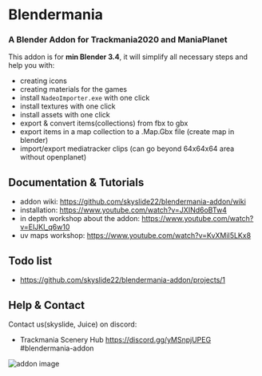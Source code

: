 # Blendermania 
### A Blender Addon for Trackmania2020 and ManiaPlanet

This addon is for **min Blender 3.4**, it will simplify all necessary steps and help you with:
- creating icons
- creating materials for the games
- install `NadeoImporter.exe` with one click
- install textures with one click
- install assets with one click
- export & convert items(collections) from fbx to gbx
- export items in a map collection to a .Map.Gbx file (create map in blender)
- import/export mediatracker clips (can go beyond 64x64x64 area without openplanet)

## Documentation & Tutorials
- addon wiki: https://github.com/skyslide22/blendermania-addon/wiki
- installation: https://www.youtube.com/watch?v=JXINd6oBTw4
- in depth workshop about the addon: https://www.youtube.com/watch?v=EIJKl_q6w10 
- uv maps workshop: https://www.youtube.com/watch?v=KvXMiI5LKx8

## Todo list
- https://github.com/skyslide22/blendermania-addon/projects/1

## Help & Contact
Contact us(skyslide, Juice) on discord:
- Trackmania Scenery Hub https://discord.gg/yMSnpjUPEG #blendermania-addon

![addon image](https://github.com/skyslide22/blendermania-addon/wiki/img/wheretofind.jpg)

